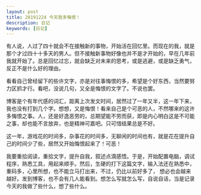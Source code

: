 ```yaml
---
layout: post
title: 20191224 今天我多悔恨！
description: 日记
keywords: [日记]
---
```

有人说，人过了四十就会不在接触新的事物，开始活在回忆里。而现在的我，就是那个才过四十十多天的男人。但不接触新事物好像也并不是才开始的，早在几年前我就开始了。总是回忆过忘，就会缺乏对未来的思考，或是逃避，或是缺乏勇气，反正不是什么好的理由。

看看自己曾经留下的些许文字，亦是对往事悔恨的多，希望是个好东西，当然要努力区抓才行。看吧，没说几句，又全是悔恨的文字了。不说也罢。

博客是个有年代感的词汇，距离上次发文时间，居然过了一年又半，这一年下来，我也没有打到几个字。想想，又是悔恨！看来自己是个可恶的人，不然哪来的这许多悔恨之事。人，还是好逸恶劳的，总期望能不劳而获，即是内心明白这是不可能之事，却也能不言放弃，也是精神可嘉吧。只可惜结果总是不好。

这一年，游戏花的时间多，杂事花的时间多，无聊闲的时间也有，就是花在提升自己的时间少了些，居然又开始悔恨起来了！可恶！

我要重拾阅读，重拾文字，提升自我，叙述点滴感悟。于是，开始配置电脑，调试程序，熟悉工具，用起来顺手。然后，生硬的打下这篇文字，输入法还在熟悉中，重码多，心里所想，也不能立马打出来，不过，仍比以前好多了， 想必也会越来越好。发到博客，也不会有几人能看到。想怎么写就怎么写，自说自话，当是记录今天的我做了些什么，想了些什么。
